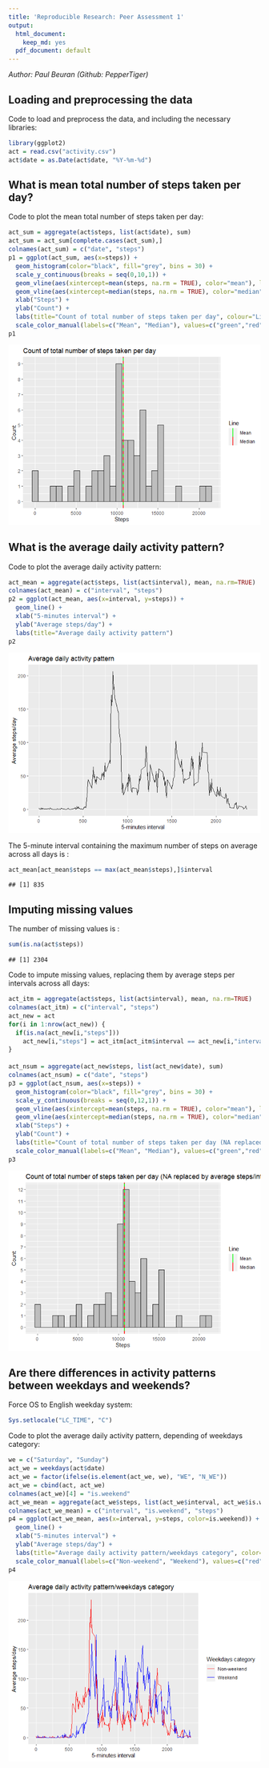 ```yaml
---
title: 'Reproducible Research: Peer Assessment 1'
output:
  html_document:
    keep_md: yes
  pdf_document: default
---
```

*Author: Paul Beuran (Github: PepperTiger)*

## Loading and preprocessing the data

Code to load and preprocess the data, and including the necessary libraries: 

```r
library(ggplot2)
act = read.csv("activity.csv")
act$date = as.Date(act$date, "%Y-%m-%d")
```



## What is mean total number of steps taken per day?

Code to plot the mean total number of steps taken per day:

```r
act_sum = aggregate(act$steps, list(act$date), sum)
act_sum = act_sum[complete.cases(act_sum),]
colnames(act_sum) = c("date", "steps")
p1 = ggplot(act_sum, aes(x=steps)) +
  geom_histogram(color="black", fill="grey", bins = 30) +
  scale_y_continuous(breaks = seq(0,10,1)) +
  geom_vline(aes(xintercept=mean(steps, na.rm = TRUE), color="mean"), linetype="solid", size=1) +
  geom_vline(aes(xintercept=median(steps, na.rm = TRUE), color="median"), linetype="dashed", size=1) +
  xlab("Steps") +
  ylab("Count") +
  labs(title="Count of total number of steps taken per day", colour="Line") +
  scale_color_manual(labels=c("Mean", "Median"), values=c("green","red"))
p1
```

![](PA1_template_files/figure-html/unnamed-chunk-1-1.png)<!-- -->



## What is the average daily activity pattern?

Code to plot the average daily activity pattern:

```r
act_mean = aggregate(act$steps, list(act$interval), mean, na.rm=TRUE)
colnames(act_mean) = c("interval", "steps")
p2 = ggplot(act_mean, aes(x=interval, y=steps)) +
  geom_line() +
  xlab("5-minutes interval") +
  ylab("Average steps/day") +
  labs(title="Average daily activity pattern")
p2
```

![](PA1_template_files/figure-html/unnamed-chunk-2-1.png)<!-- -->

The 5-minute interval containing the maximum number of steps on average across all days is :

```r
act_mean[act_mean$steps == max(act_mean$steps),]$interval
```

```
## [1] 835
```



## Imputing missing values

The number of missing values is :

```r
sum(is.na(act$steps))
```

```
## [1] 2304
```

Code to impute missing values, replacing them by average steps per intervals across all days:

```r
act_itm = aggregate(act$steps, list(act$interval), mean, na.rm=TRUE)
colnames(act_itm) = c("interval", "steps")
act_new = act
for(i in 1:nrow(act_new)) {
  if(is.na(act_new[i,"steps"]))
    act_new[i,"steps"] = act_itm[act_itm$interval == act_new[i,"interval"],]$steps
}

act_nsum = aggregate(act_new$steps, list(act_new$date), sum)
colnames(act_nsum) = c("date", "steps")
p3 = ggplot(act_nsum, aes(x=steps)) +
  geom_histogram(color="black", fill="grey", bins = 30) +
  scale_y_continuous(breaks = seq(0,12,1)) +
  geom_vline(aes(xintercept=mean(steps, na.rm = TRUE), color="mean"), linetype="solid", size=1) +
  geom_vline(aes(xintercept=median(steps, na.rm = TRUE), color="median"), linetype="dashed", size=1) +
  xlab("Steps") +
  ylab("Count") +
  labs(title="Count of total number of steps taken per day (NA replaced by average steps/interval)", colour="Line") +
  scale_color_manual(labels=c("Mean", "Median"), values=c("green","red"))
p3
```

![](PA1_template_files/figure-html/unnamed-chunk-5-1.png)<!-- -->

## Are there differences in activity patterns between weekdays and weekends?

Force OS to English weekday system:

```r
Sys.setlocale("LC_TIME", "C")
```

Code to plot the average daily activity pattern, depending of weekdays category:

```r
we = c("Saturday", "Sunday")
act_we = weekdays(act$date)
act_we = factor(ifelse(is.element(act_we, we), "WE", "N_WE"))
act_we = cbind(act, act_we)
colnames(act_we)[4] = "is.weekend"
act_we_mean = aggregate(act_we$steps, list(act_we$interval, act_we$is.weekend), mean, na.rm=TRUE)
colnames(act_we_mean) = c("interval", "is.weekend", "steps")
p4 = ggplot(act_we_mean, aes(x=interval, y=steps, color=is.weekend)) +
  geom_line() +
  xlab("5-minutes interval") +
  ylab("Average steps/day") +
  labs(title="Average daily activity pattern/weekdays category", color="Weekdays category") +
  scale_color_manual(labels=c("Non-weekend", "Weekend"), values=c("red", "blue"))
p4
```

![](PA1_template_files/figure-html/unnamed-chunk-7-1.png)<!-- -->
